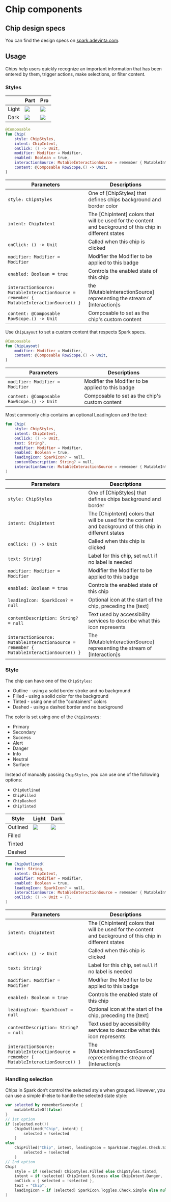 # Chip components

## Chip design specs

You can find the design specs
on [spark.adevinta.com](https://spark.adevinta.com/1186e1705/p/8711ec-badge/b/98915d).

## Usage

Chips help users quickly recognize an important information that has been entered by them, 
trigger actions, make selections, or filter content.

### Styles

|       | Part                                                                                                                                                                  | Pro                                                                                                                                                                  |
|-------|-----------------------------------------------------------------------------------------------------------------------------------------------------------------------|----------------------------------------------------------------------------------------------------------------------------------------------------------------------|
| Light | ![](../../../../../../../../../spark-screenshot-testing/src/test/snapshots/images/com.adevinta.spark_PreviewScreenshotTests_preview_tests_chips_chips_part_light.png) | ![](../../../../../../../../../spark-screenshot-testing/src/test/snapshots/images/com.adevinta.spark_PreviewScreenshotTests_preview_tests_chips_chips_pro_light.png) |
| Dark  | ![](../../../../../../../../../spark-screenshot-testing/src/test/snapshots/images/com.adevinta.spark_PreviewScreenshotTests_preview_tests_chips_chips_part_dark.png)  | ![](../../../../../../../../../spark-screenshot-testing/src/test/snapshots/images/com.adevinta.spark_PreviewScreenshotTests_preview_tests_chips_chips_pro_dark.png)  |

```kotlin
@Composable
fun Chip(
    style: ChipStyles,
    intent: ChipIntent,
    onClick: () -> Unit,
    modifier: Modifier = Modifier,
    enabled: Boolean = true,
    interactionSource: MutableInteractionSource = remember { MutableInteractionSource() },
    content: @Composable RowScope.() -> Unit,
)
```

| Parameters                                                                              | Descriptions                                                                                              |
|-----------------------------------------------------------------------------------------|-----------------------------------------------------------------------------------------------------------|
| `style: ChipStyles`                                                                     | One of [ChipStyles] that defines chips background and border color                                        |
| `intent: ChipIntent`                                                                    | The [ChipIntent] colors that will be used for the content and background of this chip in different states |
| `onClick: () -> Unit`                                                                   | Called when this chip is clicked                                                                          |
| `modifier: Modifier = Modifier`                                                         | Modifier the Modifier to be applied to this badge                                                         |                                                                                                                     |
| `enabled: Boolean = true`                                                               | Controls the enabled state of this chip                                                                   |
| `interactionSource: MutableInteractionSource = remember { MutableInteractionSource() }` | the [MutableInteractionSource] representing the stream of [Interaction]s                                  |
| `content: @Composable RowScope.() -> Unit`                                              | Composable to set as the chip's custom content                                                            |

Use `ChipLayout` to set a custom content that respects Spark specs.

```kotlin
@Composable
fun ChipLayout(
    modifier: Modifier = Modifier,
    content: @Composable RowScope.() -> Unit,
)
```
| Parameters                                 | Descriptions                                      |
|--------------------------------------------|---------------------------------------------------|
| `modifier: Modifier = Modifier`            | Modifier the Modifier to be applied to this badge |                                                                                                                     |
| `content: @Composable RowScope.() -> Unit` | Composable to set as the chip's custom content    |


Most commonly chip contains an optional LeadingIcon and the text:

```kotlin
fun Chip(
    style: ChipStyles,
    intent: ChipIntent,
    onClick: () -> Unit,
    text: String?,
    modifier: Modifier = Modifier,
    enabled: Boolean = true,
    leadingIcon: SparkIcon? = null,
    contentDescription: String? = null,
    interactionSource: MutableInteractionSource = remember { MutableInteractionSource() },
)
```

| Parameters                                                                              | Descriptions                                                                                              |
|-----------------------------------------------------------------------------------------|-----------------------------------------------------------------------------------------------------------|
| `style: ChipStyles`                                                                     | One of [ChipStyles] that defines chips background and border                                              |
| `intent: ChipIntent`                                                                    | The [ChipIntent] colors that will be used for the content and background of this chip in different states |
| `onClick: () -> Unit`                                                                   | Called when this chip is clicked                                                                          |
| `text: String?`                                                                         | Label for this chip, set `null` if no label is needed                                                     |
| `modifier: Modifier = Modifier`                                                         | Modifier the Modifier to be applied to this badge                                                         |                                                                                                                     |
| `enabled: Boolean = true`                                                               | Controls the enabled state of this chip                                                                   |
| `leadingIcon: SparkIcon? = null`                                                        | Optional icon at the start of the chip, preceding the [text]                                              |
| `contentDescription: String? = null`                                                    | Text used by accessibility services to describe what this icon represents                                 |
| `interactionSource: MutableInteractionSource = remember { MutableInteractionSource() }` | The [MutableInteractionSource] representing the stream of [Interaction]s                                  |


### Style

The chip can have one of the `ChipStyles`:
- Outline - using a solid border stroke and no background
- Filled - using a solid color for the background
- Tinted - using one of the "containers" colors
- Dashed - using a dashed border and no background

The color is set using one of the `ChipIntent`s:
- Primary
- Secondary
- Success
- Alert
- Danger
- Info
- Neutral
- Surface


Instead of manually passing `ChipStyles`, you can use one of the following options:
- `ChipOutlined`
- `ChipFilled`
- `ChipDashed`
- `ChipTinted`

| Style    | Light                                                                                                                                                              | Dark                                                                                                                                                                      |
|----------|--------------------------------------------------------------------------------------------------------------------------------------------------------------------|---------------------------------------------------------------------------------------------------------------------------------------------------------------------------|
| Outlined | ![](../../../../../../../../../spark-screenshot-testing/src/test/snapshots/images//com.adevinta.spark_PreviewScreenshotTests_preview_tests_badge__badge_light.png) | ![](../../../../../../../../../spark-screenshot-testing/src/test/snapshots/images//com.adevinta.spark_PreviewScreenshotTests_preview_tests_buttons_buttonfilled_dark.png) |
| Filled   |                                                                                                                                                                    |                                                                                                                                                                           |
| Tinted   |                                                                                                                                                                    |                                                                                                                                                                           |
| Dashed   |                                                                                                                                                                    |                                                                                                                                                                           |


```kotlin
fun ChipOutlined(
    text: String,
    intent: ChipIntent,
    modifier: Modifier = Modifier,
    enabled: Boolean = true,
    leadingIcon: SparkIcon? = null,
    interactionSource: MutableInteractionSource = remember { MutableInteractionSource() },
    onClick: () -> Unit = {},
)
```

| Parameters                                                                              | Descriptions                                                                                              |
|-----------------------------------------------------------------------------------------|-----------------------------------------------------------------------------------------------------------|
| `intent: ChipIntent`                                                                    | The [ChipIntent] colors that will be used for the content and background of this chip in different states |
| `onClick: () -> Unit`                                                                   | Called when this chip is clicked                                                                          |
| `text: String?`                                                                         | Label for this chip, set `null` if no label is needed                                                     |
| `modifier: Modifier = Modifier`                                                         | Modifier the Modifier to be applied to this badge                                                         |                                                                                                                     |
| `enabled: Boolean = true`                                                               | Controls the enabled state of this chip                                                                   |
| `leadingIcon: SparkIcon? = null`                                                        | Optional icon at the start of the chip, preceding the [text]                                              |
| `contentDescription: String? = null`                                                    | Text used by accessibility services to describe what this icon represents                                 |
| `interactionSource: MutableInteractionSource = remember { MutableInteractionSource() }` | The [MutableInteractionSource] representing the stream of [Interaction]s                                  |


### Handling selection
Chips in Spark don’t control the selected style when grouped.
However, you can use a simple if-else to handle the selected state style:

```kotlin
var selected by rememberSaveable {
    mutableStateOf(false)
}
// 1st option
if (selected.not())
    ChipOutlined("Chip", intent) {
        selected = !selected
    }
else
    ChipFilled("Chip", intent, leadingIcon = SparkIcon.Toggles.Check.Simple) {
        selected = !selected
    }
// 2nd option
Chip(
    style = if (selected) ChipStyles.Filled else ChipStyles.Tinted,
    intent = if (selected) ChipIntent.Success else ChipIntent.Danger,
    onClick = { selected = !selected },
    text = "Chip",
    leadingIcon = if (selected) SparkIcon.Toggles.Check.Simple else null
)
```